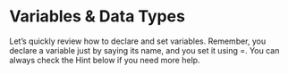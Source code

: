 # Variables & Data Types

Let’s quickly review how to declare and set variables. Remember, you declare a variable just by saying its name, and you set it using =. You can always check the Hint below if you need more help.
